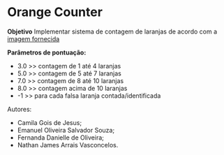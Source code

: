 # Orange Counter

**Objetivo**
Implementar sistema de contagem de laranjas de acordo com a [imagem fornecida](https://github.com/EmanuelOSSouza/orange-counter/blob/main/src/resource/image1.jfif?raw=true)

**Parâmetros de pontuação:**

- 3.0 >> contagem de 1 até 4 laranjas
- 5.0 >> contagem de 5 até 7 laranjas
- 7.0 >> contagem de 8 até 10 laranjas
- 8.0 >> contagem acima de 10 laranjas 
- -1 >> para cada falsa laranja contada/identificada

Autores: 

- Camila Gois de Jesus;
- Emanuel Oliveira Salvador Souza;
- Fernanda Danielle de Oliveira;
- Nathan James Arrais Vasconcelos.